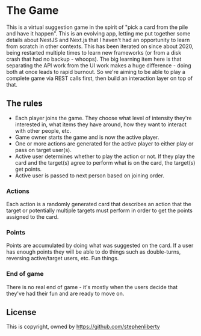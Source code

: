 # The Game

This is a virtual suggestion game in the spirit of "pick a card from the pile and have it happen". This is an evolving 
app, letting me put together some details about NestJS and Next.js that I haven't had an opportunity to learn from 
scratch in other contexts. This has been iterated on since about 2020, being restarted multiple times to learn new 
frameworks (or from a disk crash that had no backup - whoops). The big learning item here is that separating the API
work from the UI work makes a huge difference - doing both at once leads to rapid burnout. So we're aiming to be able
to play a complete game via REST calls first, then build an interaction layer on top of that. 

## The rules

* Each player joins the game. They choose what level of intensity they're interested in, what items they have around,
how they want to interact with other people, etc. 
* Game owner starts the game and is now the active player.
* One or more actions are generated for the active player to either play or pass on target user(s).
* Active user determines whether to play the action or not. If they play the card and the target(s) agree to perform what
is on the card, the target(s) get points.
* Active user is passed to next person based on joining order.

### Actions

Each action is a randomly generated card that describes an action that the target or potentially multiple targets must
perform in order to get the points assigned to the card. 

### Points

Points are accumulated by doing what was suggested on the card. If a user has enough points they will be able to do 
things such as double-turns, reversing active/target users, etc. Fun things.

### End of game

There is no real end of game - it's mostly when the users decide that they've had their fun and are ready to move on.

## License

This is copyright, owned by https://github.com/stephenliberty 
